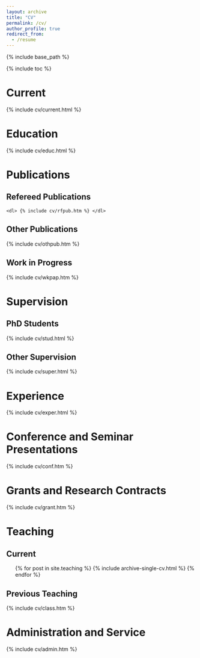 ```yaml
---
layout: archive
title: "CV"
permalink: /cv/
author_profile: true
redirect_from:
  - /resume
---
```


{% include base_path %}

{% include toc %}

# Current
  {% include cv/current.html %}

# Education
  <dl>  {% include cv/educ.html %}  </dl>

# Publications

## Refereed Publications

    <dl> {% include cv/rfpub.htm %} </dl>

## Other Publications
  <dl>   {% include cv/othpub.htm %} </dl>

## Work in Progress
  <dl> {% include cv/wkpap.htm %} </dl>

# Supervision

## PhD Students
  <dl> {% include cv/stud.html %} </dl>

## Other Supervision
  <dl> {% include cv/super.html %} </dl>

# Experience
  {% include cv/exper.html %}

# Conference and Seminar Presentations
  {% include cv/conf.htm %}

# Grants and Research Contracts
  {% include cv/grant.htm %}

# Teaching

## Current
  <ul>{% for post in site.teaching %}
    {% include archive-single-cv.html %}
  {% endfor %}</ul>

## Previous Teaching
  {% include cv/class.htm %}

# Administration and Service
  {% include cv/admin.htm %}
